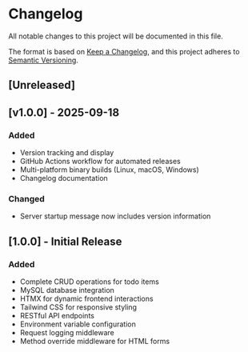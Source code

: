 # Changelog

All notable changes to this project will be documented in this file.

The format is based on [Keep a Changelog](https://keepachangelog.com/en/1.0.0/),
and this project adheres to [Semantic Versioning](https://semver.org/spec/v2.0.0.html).

## [Unreleased]

## [v1.0.0] - 2025-09-18

### Added
- Version tracking and display
- GitHub Actions workflow for automated releases
- Multi-platform binary builds (Linux, macOS, Windows)
- Changelog documentation

### Changed
- Server startup message now includes version information

## [1.0.0] - Initial Release

### Added
- Complete CRUD operations for todo items
- MySQL database integration
- HTMX for dynamic frontend interactions
- Tailwind CSS for responsive styling
- RESTful API endpoints
- Environment variable configuration
- Request logging middleware
- Method override middleware for HTML forms
